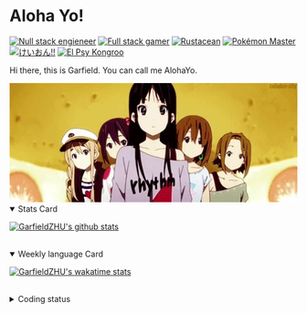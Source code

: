# Aloha Yo!

[![Null stack engieneer](https://img.shields.io/badge/-Null_stack_engineer-a890f0)](https://github.com/GarfieldZHU)
[![Full stack gamer](https://img.shields.io/badge/-Full_stack_gamer-78c850)](https://steamcommunity.com/profiles/76561198092274492/)
[![Rustacean](https://img.shields.io/badge/-Rustacean-f74c00)](https://www.rust-lang.org/)
[![Pokémon Master](https://img.shields.io/badge/-Pokémon_Master-f8d030)](https://www.pokemon.com/us/pokedex/)
[![けいおん!!](https://img.shields.io/badge/-けいおん!!-f85888)](https://ja.wikipedia.org/wiki/%E6%94%BE%E8%AA%B2%E5%BE%8C%E3%83%86%E3%82%A3%E3%83%BC%E3%82%BF%E3%82%A4%E3%83%A0_(%E3%82%A2%E3%83%AB%E3%83%90%E3%83%A0))
[![El Psy Kongroo](https://img.shields.io/badge/-El_Psy_Kongroo-6890f0)](https://mzh.moegirl.org.cn/zh-hans/El_psy_congroo)


Hi there, this is Garfield. You can call me AlohaYo. 

<img width="640" src="https://raw.githubusercontent.com/GarfieldZHU/GarfieldZHU/master/assets/k-on-5.webp" />


<details open>
<summary>Stats Card</summary>
 
[![GarfieldZHU's github stats](https://github-readme-stats.vercel.app/api?username=GarfieldZHU&show_icons=true&theme=tokyonight)](https://github.com/anuraghazra/github-readme-stats)
 
</details>

<br/>

<details open>
<summary>Weekly language Card</summary>
 
[![GarfieldZHU's wakatime stats](https://github-readme-stats.vercel.app/api/wakatime?username=AlohaYo&theme=nightowl&layout=compact)](https://github.com/GarfieldZHU/GarfieldZHU)


<br/>

</details>

<details>

<summary>Coding status</summary>

<br/>

<!--START_SECTION:waka-->
**🐱 My GitHub Data** 

> 🏆 108 Contributions in the Year 2022
 > 
> 📦 497.2 kB Used in GitHub's Storage 
 > 
> 🚫 Not Opted to Hire
 > 
> 📜 65 Public Repositories 
 > 
> 🔑 36 Private Repositories  
 > 
**I'm an Early 🐤** 

```text
🌞 Morning    156 commits    ██████░░░░░░░░░░░░░░░░░░░   25.7% 
🌆 Daytime    167 commits    ███████░░░░░░░░░░░░░░░░░░   27.51% 
🌃 Evening    209 commits    ████████░░░░░░░░░░░░░░░░░   34.43% 
🌙 Night      75 commits     ███░░░░░░░░░░░░░░░░░░░░░░   12.36%

```


📊 **This Week I Spent My Time On** 

```text
💬 Programming Languages: 
TypeScript               13 hrs 28 mins      █████████████████░░░░░░░░   70.04% 
JSON                     2 hrs 6 mins        ██░░░░░░░░░░░░░░░░░░░░░░░   10.95% 
Java                     1 hr 6 mins         █░░░░░░░░░░░░░░░░░░░░░░░░   5.73% 
SCSS                     51 mins             █░░░░░░░░░░░░░░░░░░░░░░░░   4.49% 
Groovy                   34 mins             ░░░░░░░░░░░░░░░░░░░░░░░░░   2.98%

🔥 Editors: 
VS Code                  17 hrs 21 mins      ██████████████████████░░░   90.2% 
IntelliJ                 1 hr 53 mins        ██░░░░░░░░░░░░░░░░░░░░░░░   9.8%

💻 Operating System: 
Mac                      17 hrs 15 mins      ██████████████████████░░░   89.68% 
Windows                  1 hr 59 mins        ██░░░░░░░░░░░░░░░░░░░░░░░   10.32%

```


 Last Updated on 20/02/2022 18:39:18 UTC
<!--END_SECTION:waka-->

</details>
